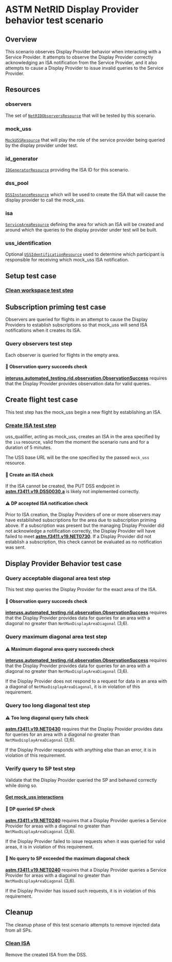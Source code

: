 # ASTM NetRID Display Provider behavior test scenario

## Overview

This scenario observes Display Provider behavior when interacting with a Service Provider.  It attempts to observe the Display Provider correctly acknowledging an ISA notification from the Service Provider, and it also attempts to cause a Display Provider to issue invalid queries to the Service Provider.

## Resources

### observers

The set of [`NetRIDObserversResource`](../../../../resources/netrid/observers.py) that will be tested by this scenario.

### mock_uss

[`MockUSSResource`](../../../../resources/interuss/mock_uss/client.py) that will play the role of the service provider being queried by the display provider under test.

### id_generator

[`IDGeneratorResource`](../../../../resources/interuss/id_generator.py) providing the ISA ID for this scenario.

### dss_pool

[`DSSInstanceResource`](../../../../resources/astm/f3411/dss.py) which will be used to create the ISA that will cause the display provider to call the mock_uss.

### isa

[`ServiceAreaResource`](../../../../resources/netrid/service_area.py) defining the area for which an ISA will be created and around which the queries to the display provider under test will be built.

### uss_identification

Optional [`USSIdentificationResource`](../../../../resources/interuss/uss_identification.py) used to determine which participant is responsible for receiving which mock_uss ISA notification.

## Setup test case

### [Clean workspace test step](./dss/test_steps/clean_workspace.md)

## Subscription priming test case

Observers are queried for flights in an attempt to cause the Display Providers to establish subscriptions so that mock_uss will send ISA notifications when it creates its ISA.

### Query observers test step

Each observer is queried for flights in the empty area.

#### 🛑 Observation query succeeds check

**[interuss.automated_testing.rid.observation.ObservationSuccess](../../../../requirements/interuss/automated_testing/rid/observation.md)** requires that the Display Provider provides observation data for valid queries.

## Create flight test case

This test step has the mock_uss begin a new flight by establishing an ISA.

### [Create ISA test step](./dss/test_steps/create_isa.md)

uss_qualifier, acting as mock_uss, creates an ISA in the area specified by the `isa` resource, valid from the moment the scenario runs and for a duration of 5 minutes.

The USS base URL will be the one specified by the passed `mock_uss` resource.

#### 🛑 Create an ISA check

If the ISA cannot be created, the PUT DSS endpoint in **[astm.f3411.v19.DSS0030,a](../../../../requirements/astm/f3411/v19.md)** is likely not implemented correctly.

#### ⚠️ DP accepted ISA notification check

Prior to ISA creation, the Display Providers of one or more observers may have established subscriptions for the area due to subscription priming above.  If a subscription was present but the managing Display Provider did not acknowledge a notification correctly, the Display Provider will have failed to meet **[astm.f3411.v19.NET0730](../../../../requirements/astm/f3411/v19.md)**.  If a Display Provider did not establish a subscription, this check cannot be evaluated as no notification was sent.

## Display Provider Behavior test case

### Query acceptable diagonal area test step

This test step queries the Display Provider for the exact area of the ISA.

#### 🛑 Observation query succeeds check

**[interuss.automated_testing.rid.observation.ObservationSuccess](../../../../requirements/interuss/automated_testing/rid/observation.md)** requires that the Display Provider provides data for queries for an area with a diagonal no greater than `NetMaxDisplayAreaDiagonal` (3,6).

### Query maximum diagonal area test step

#### ⚠️ Maximum diagonal area query succeeds check

**[interuss.automated_testing.rid.observation.ObservationSuccess](../../../../requirements/interuss/automated_testing/rid/observation.md)** requires that the Display Provider provides data for queries for an area with a diagonal no greater than `NetMaxDisplayAreaDiagonal` (3,6).

If the Display Provider does not respond to a request for data in an area with a diagonal of `NetMaxDisplayAreaDiagonal`, it is in violation of this requirement.

### Query too long diagonal test step

#### ⚠️ Too long diagonal query fails check

**[astm.f3411.v19.NET0430](../../../../requirements/astm/f3411/v19.md)** requires that the Display Provider provides data for queries for an area with a diagonal no greater than `NetMaxDisplayAreaDiagonal` (3,6).

If the Display Provider responds with anything else than an error, it is in violation of this requirement.

### Verify query to SP test step

Validate that the Display Provider queried the SP and behaved correctly while doing so.

#### [Get mock_uss interactions](../../../interuss/mock_uss/get_mock_uss_interactions.md)

#### 🛑 DP queried SP check

**[astm.f3411.v19.NET0240](../../../../requirements/astm/f3411/v19.md)** requires that a Display Provider queries a Service Provider for areas with a diagonal no greater than `NetMaxDisplayAreaDiagonal` (3,6).

If the Display Provider failed to issue requests when it was queried for valid areas, it is in violation of this requirement.

#### 🛑 No query to SP exceeded the maximum diagonal check

**[astm.f3411.v19.NET0240](../../../../requirements/astm/f3411/v19.md)** requires that a Display Provider queries a Service Provider for areas with a diagonal no greater than `NetMaxDisplayAreaDiagonal` (3,6).

If the Display Provider has issued such requests, it is in violation of this requirement.

## Cleanup

The cleanup phase of this test scenario attempts to remove injected data from all SPs.

### [Clean ISA](./dss/test_steps/clean_workspace.md)

Remove the created ISA from the DSS.

